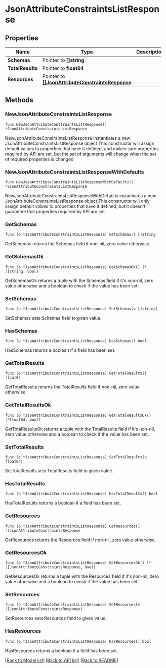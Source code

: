 # JsonAttributeConstraintsListResponse

## Properties

Name | Type | Description | Notes
------------ | ------------- | ------------- | -------------
**Schemas** | Pointer to **[]string** |  | [optional] 
**TotalResults** | Pointer to **float64** |  | [optional] 
**Resources** | Pointer to [**[]JsonAttributeConstraintsResponse**](JsonAttributeConstraintsResponse.md) |  | [optional] 

## Methods

### NewJsonAttributeConstraintsListResponse

`func NewJsonAttributeConstraintsListResponse() *JsonAttributeConstraintsListResponse`

NewJsonAttributeConstraintsListResponse instantiates a new JsonAttributeConstraintsListResponse object
This constructor will assign default values to properties that have it defined,
and makes sure properties required by API are set, but the set of arguments
will change when the set of required properties is changed

### NewJsonAttributeConstraintsListResponseWithDefaults

`func NewJsonAttributeConstraintsListResponseWithDefaults() *JsonAttributeConstraintsListResponse`

NewJsonAttributeConstraintsListResponseWithDefaults instantiates a new JsonAttributeConstraintsListResponse object
This constructor will only assign default values to properties that have it defined,
but it doesn't guarantee that properties required by API are set

### GetSchemas

`func (o *JsonAttributeConstraintsListResponse) GetSchemas() []string`

GetSchemas returns the Schemas field if non-nil, zero value otherwise.

### GetSchemasOk

`func (o *JsonAttributeConstraintsListResponse) GetSchemasOk() (*[]string, bool)`

GetSchemasOk returns a tuple with the Schemas field if it's non-nil, zero value otherwise
and a boolean to check if the value has been set.

### SetSchemas

`func (o *JsonAttributeConstraintsListResponse) SetSchemas(v []string)`

SetSchemas sets Schemas field to given value.

### HasSchemas

`func (o *JsonAttributeConstraintsListResponse) HasSchemas() bool`

HasSchemas returns a boolean if a field has been set.

### GetTotalResults

`func (o *JsonAttributeConstraintsListResponse) GetTotalResults() float64`

GetTotalResults returns the TotalResults field if non-nil, zero value otherwise.

### GetTotalResultsOk

`func (o *JsonAttributeConstraintsListResponse) GetTotalResultsOk() (*float64, bool)`

GetTotalResultsOk returns a tuple with the TotalResults field if it's non-nil, zero value otherwise
and a boolean to check if the value has been set.

### SetTotalResults

`func (o *JsonAttributeConstraintsListResponse) SetTotalResults(v float64)`

SetTotalResults sets TotalResults field to given value.

### HasTotalResults

`func (o *JsonAttributeConstraintsListResponse) HasTotalResults() bool`

HasTotalResults returns a boolean if a field has been set.

### GetResources

`func (o *JsonAttributeConstraintsListResponse) GetResources() []JsonAttributeConstraintsResponse`

GetResources returns the Resources field if non-nil, zero value otherwise.

### GetResourcesOk

`func (o *JsonAttributeConstraintsListResponse) GetResourcesOk() (*[]JsonAttributeConstraintsResponse, bool)`

GetResourcesOk returns a tuple with the Resources field if it's non-nil, zero value otherwise
and a boolean to check if the value has been set.

### SetResources

`func (o *JsonAttributeConstraintsListResponse) SetResources(v []JsonAttributeConstraintsResponse)`

SetResources sets Resources field to given value.

### HasResources

`func (o *JsonAttributeConstraintsListResponse) HasResources() bool`

HasResources returns a boolean if a field has been set.


[[Back to Model list]](../README.md#documentation-for-models) [[Back to API list]](../README.md#documentation-for-api-endpoints) [[Back to README]](../README.md)


